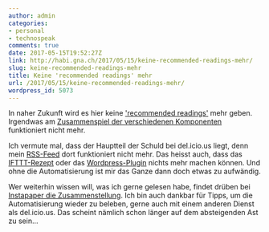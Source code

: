 ```yaml
---
author: admin
categories:
- personal
- technospeak
comments: true
date: 2017-05-15T19:52:27Z
link: http://habi.gna.ch/2017/05/15/keine-recommended-readings-mehr/
slug: keine-recommended-readings-mehr
title: Keine 'recommended readings' mehr
url: /2017/05/15/keine-recommended-readings-mehr/
wordpress_id: 5073
---
```


In naher Zukunft wird es hier keine ['recommended readings'](http://habi.gna.ch/tag/instapaper/) mehr geben.
Irgendwas am [Zusammenspiel der verschiedenen Komponenten](http://habi.gna.ch/2015/05/02/so-entstehen-meine-recommended-readings/) funktioniert nicht mehr.

Ich vermute mal, dass der Hauptteil der Schuld bei del.icio.us liegt, denn mein [RSS-Feed](http://feeds.del.icio.us/v2/rss/habi) dort funktioniert nicht mehr.
Das heisst auch, dass das [IFTTT-Rezept](https://ifttt.com/applets/12347045d-if-new-liked-item-then-add-a-public-bookmark-to-habi) oder das [Wordpress-Plugin](https://wordpress.org/plugins/delicious-curator/) nichts mehr machen können.
Und ohne die Automatisierung ist mir das Ganze dann doch etwas zu aufwändig.

Wer weiterhin wissen will, was ich gerne gelesen habe, findet drüben bei [Instapaper die Zusammenstellung](https://www.instapaper.com/p/habi). Ich bin auch dankbar für Tipps, um die Automatisierung wieder zu beleben, gerne auch mit einem anderen Dienst als del.icio.us. Das scheint nämlich schon länger auf dem absteigenden Ast zu sein...
